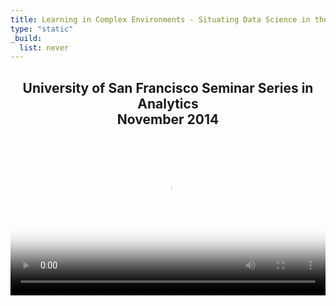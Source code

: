 ```yaml
---
title: Learning in Complex Environments - Situating Data Science in the Process
type: "static"
_build:
  list: never
---
```


<div style="text-align: center">
  <h2>
    University of San Francisco Seminar Series in Analytics<br>
    November 2014
  </h2>
</div>

<video src="https://diehl-team-bucket.storage.fleek.co/videos/Learning in Complex Environments - November 2014 - USF Analytics Meetup.mp4" width=100% poster="usf_analytics.png" controls>
